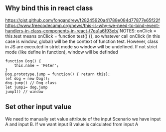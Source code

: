 ## Why bind this in react class

https://gist.github.com/fongandrew/f28245920a41788e084d77877e65f22f
https://www.freecodecamp.org/news/this-is-why-we-need-to-bind-event-handlers-in-class-components-in-react-f7ea1a6f93eb/
NOTES: onClick = this.test means onClick = function test() {}, so whatever call onClick (in this case is window, global) will be the context of function test. However, class in JS are executed in strict mode so window will be undefined. If not strict mode (like define in function), window will be definded

```
function Dog() {
    this.name = 'Peter';
}
Dog.prototype.jump = function() { return this};
let dog = new Dog();
dog.jump() // Dog class
let jump1= dog.jump
jump1() // window
```

## Set other input value

We need to manually set value attribute of the input
Scenario we have input A and input B. If we want input B value is calculated from input A
